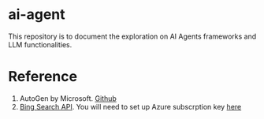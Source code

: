 # ai-agent

This repository is to document the exploration on AI Agents frameworks and LLM functionalities. 


# Reference
1. AutoGen by Microsoft. [Github](https://github.com/microsoft/autogen/tree/main)
2. [Bing Search API](https://www.microsoft.com/en-us/bing/apis/bing-web-search-api). You will need to set up Azure subscrption key [here](https://portal.azure.com/#home)